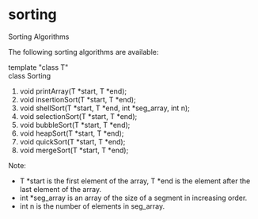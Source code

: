 # sorting
Sorting Algorithms

The following sorting algorithms are available: 

template "class T"\
class Sorting 

1. void printArray(T *start, T *end);
2. void insertionSort(T *start, T *end);
3. void shellSort(T *start, T *end, int *seg_array, int n);
4. void selectionSort(T *start, T *end);
5. void bubbleSort(T *start, T *end);
6. void heapSort(T *start, T *end);
7. void quickSort(T *start, T *end);
8. void mergeSort(T *start, T *end);

Note:
- T *start is the first element of the array, T *end is the element after the last element of the array.
- int *seg_array is an array of the size of a segment in increasing order.
- int n is the number of elements in seg_array.

